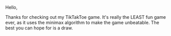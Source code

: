 Hello,

Thanks for checking out my TikTakToe game. It's really the LEAST fun game ever, as it uses the minimax algorithm to make the game unbeatable. The best you can hope for is a draw.
